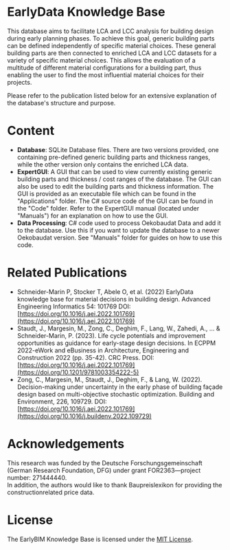 # EarlyData Knowledge Base
This database aims to facilitate LCA and LCC analysis for building design during early planning phases. To achieve this goal, generic building parts can be defined independently of specific material choices. These general building parts are then connected to enriched LCA and LCC datasets for a variety of specific material choices. This allows the evaluation of a multitude of different material configurations for a building part, thus enabling the user to find the most influential material choices for their projects.

Please refer to the publication listed below for an extensive explanation of the database's structure and purpose.

# Content
* **Database**: SQLite Database files. There are two versions provided, one containing pre-defined generic building parts and thickness ranges, while the other version only contains the enriched LCA data.
* **ExpertGUI**: A GUI that can be used to view currently existing generic building parts and thickness / cost ranges of the database. The GUI can also be used to edit the building parts and thickness information. The GUI is provided as an executable file which can be found in the "Applications" folder. The C# source code of the GUI can be found in the "Code" folder. Refer to the ExpertGUI manual (located under "Manuals") for an explanation on how to use the GUI. 
* **Data Processing**: C# code used to process Oekobaudat Data and add it to the database. Use this if you want to update the database to a newer Oekobaudat version. See "Manuals" folder for guides on how to use this code.

# Related Publications
* Schneider-Marin P, Stocker T, Abele O, et al. (2022) EarlyData knowledge base for material decisions in building design. Advanced Engineering Informatics 54: 101769
DOI: [https://doi.org/10.1016/j.aei.2022.101769](https://doi.org/10.1016/j.aei.2022.101769)
* Staudt, J., Margesin, M., Zong, C., Deghim, F., Lang, W., Zahedi, A., ... & Schneider-Marin, P. (2023). Life cycle potentials and improvement opportunities as guidance for early-stage design decisions. In ECPPM 2022-eWork and eBusiness in Architecture, Engineering and Construction 2022 (pp. 35-42). CRC Press.
DOI: [https://doi.org/10.1016/j.aei.2022.101769](https://doi.org/10.1201/9781003354222-5)
* Zong, C., Margesin, M., Staudt, J., Deghim, F., & Lang, W. (2022). Decision-making under uncertainty in the early phase of building façade design based on multi-objective stochastic optimization. Building and Environment, 226, 109729.
DOI: [https://doi.org/10.1016/j.aei.2022.101769](https://doi.org/10.1016/j.buildenv.2022.109729)

# Acknowledgements
This research was funded by the Deutsche Forschungsgemeinschaft
(German Research Foundation, DFG) under grant FOR2363—project
number: 271444440. \
In addition, the authors would like to thank Baupreislexikon for providing the constructionrelated price data.

# License
The EarlyBIM Knowledge Base is licensed under the [MIT License](https://github.com/fatmadeghim/EarlyBIM/blob/main/LICENSE).

